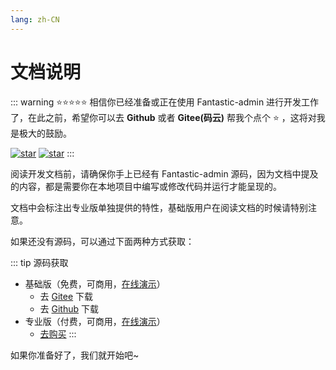 ```yaml
---
lang: zh-CN
---
```


# 文档说明

::: warning ⭐⭐⭐⭐⭐
相信你已经准备或正在使用 Fantastic-admin 进行开发工作了，在此之前，希望你可以去 **Github** 或者 **Gitee(码云)** 帮我个点个 ⭐ ，这将对我是极大的鼓励。

[![star](https://img.shields.io/github/stars/hooray/Fantastic-admin?style=social)](https://github.com/hooray/Fantastic-admin/stargazers)
[![star](https://gitee.com/hooray/Fantastic-admin/badge/star.svg?theme=dark)](https://gitee.com/hooray/Fantastic-admin/stargazers)
:::

阅读开发文档前，请确保你手上已经有 Fantastic-admin 源码，因为文档中提及的内容，都是需要你在本地项目中编写或修改代码并运行才能呈现的。

文档中会标注出专业版单独提供的特性，基础版用户在阅读文档的时候请特别注意。

如果还没有源码，可以通过下面两种方式获取：

::: tip 源码获取
- 基础版（免费，可商用，[在线演示](https://hooray.gitee.io/fantastic-admin/basic)）
  - 去 [Gitee](https://gitee.com/hooray/Fantastic-admin) 下载
  - 去 [Github](https://github.com/hooray/Fantastic-admin) 下载
- 专业版（付费，可商用，[在线演示](https://hooray.gitee.io/fantastic-admin/pro)）
  - [去购买](/buy.md)
:::

如果你准备好了，我们就开始吧~